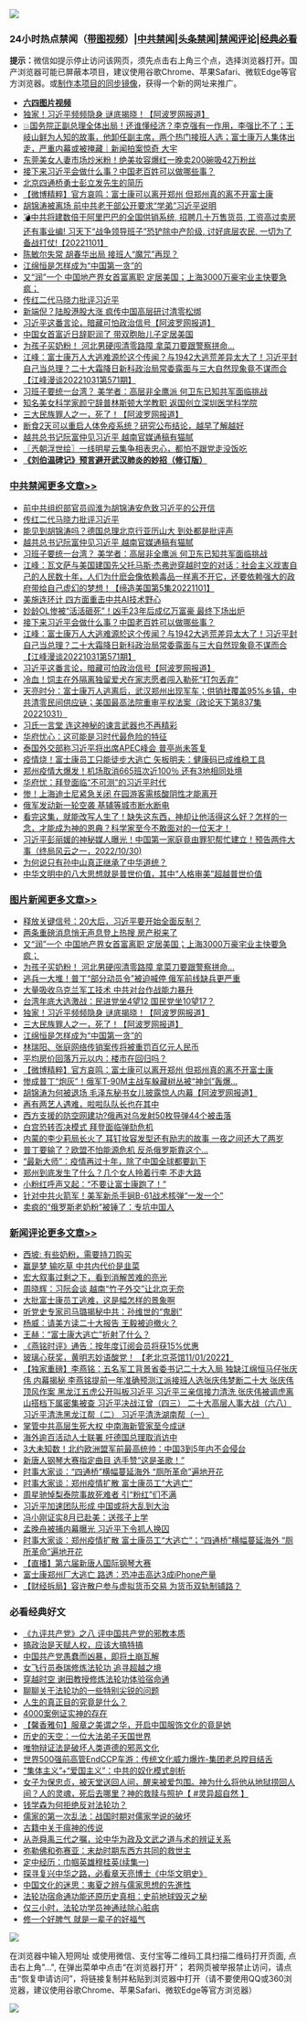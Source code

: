 ![](https://raw.githubusercontent.com/jsvpn/jsproxy/dev/64photo/fqnews-qr.jpg)

<div id="tt">
<h3>24小时热点禁闻（<a href="https://aaa.v2dns.tk/?QAjUl=BgRp5UNKRn&T5Vk=fPVH&Q59Ab=WxGE" target="_blank">带图视频</a>）|<a href="#%E4%B8%AD%E5%85%B1%E7%A6%81%E9%97%BB%E6%9B%B4%E5%A4%9A%E6%96%87%E7%AB%A0">中共禁闻</a>|<a href="#%E5%9B%BE%E7%89%87%E6%96%B0%E9%97%BB%E6%9B%B4%E5%A4%9A%E6%96%87%E7%AB%A0">头条禁闻</a>|<a href="#%E6%96%B0%E9%97%BB%E8%AF%84%E8%AE%BA%E6%9B%B4%E5%A4%9A%E6%96%87%E7%AB%A0">禁闻评论|<a href="#%E5%BF%85%E7%9C%8B%E7%BB%8F%E5%85%B8%E5%A5%BD%E6%96%87">经典必看</a></h3>
<div><b>提示：</b>微信如提示停止访问该网页，须先点击右上角三个点，选择浏览器打开。国产浏览器可能已屏蔽本项目，建议使用谷歌Chrome、苹果Safari、微软Edge等官方浏览器。或<a href="%E5%88%B6%E4%BD%9Cgit%E7%A6%81%E9%97%BB%E9%95%9C%E5%83%8F.md">制作本项目的同步镜像</a>，获得一个新的网址来推广。</div>
<ul>
<li><b><a href="http://d2.v2rss.gq/64.mp4" target="_blank">六四图片视频</a></b></li>
<li><a href="/topimagenews/20221101/1805071.md">独家！习近平频频隐身 谜底揭晓！【阿波罗网报道】</a></li>
<li><a href="/sohnews/20221101/1805120.md">💥国务院正副总理全体出局！还谁懂经济？李克强有一作用，李强比不了；王岐山鲜为人知的故事，他卸任副主席，两个热门接班人选；富士康万人集体出走，严重内幕或被掩藏｜新闻拍案惊奇 大宇</a></li>
<li><a href="/cnnews/20221101/1805027.md">东莞美女人妻市场炒米粉！绝美妆容爆红一晚卖200碗吸42万粉丝</a></li>
<li><a href="/comments/20221101/1805210.md">接下来习近平会做什么事？中国老百姓可以做哪些事？</a></li>
<li><a href="/weiquan/20221101/1805048.md">北京四通桥勇士彭立发先生的简历</a></li>
<li><a href="/topimagenews/20221101/1805041.md">【微博精粹】官方哀鸣：富士康可以离开郑州 但郑州真的离不开富士康</a></li>
<li><a href="/headline/20221101/1805144.md">胡锦涛被离场 前中共老干部公开要求“学弟”习近平说明</a></li>
<li><a href="/sohnews/20221101/1805179.md">💣中共将建数倍于阿里巴巴的全国供销系统, 招聘几十万售货员, 工资高过卖房还有事业编! 习天下“战争领导班子”恐铲除中产阶级, 讨好底层农民, 一切为了备战打仗!【20221101】</a></li>
<li><a href="/comments/20221101/1805195.md">陈敏尔失常 胡春华出局 接班人“魔咒”再现？</a></li>
<li><a href="/topimagenews/20221101/1805054.md">江绵恒是怎样成为“中国第一贪”的</a></li>
<li><a href="/topimagenews/20221101/1805230.md">又“润”一个 中国地产界女首富离职 定居美国；上海3000万豪宅业主快要急疯；</a></li>
<li><a href="/cbnews/20221102/1805395.md">传红二代马晓力批评习近平</a></li>
<li><a href="/headline/20221101/1805236.md">新端倪？陆股港股大涨 疯传中国高层研讨清零松绑</a></li>
<li><a href="/cbnews/20221101/1805056.md">习近平这番言论，暗藏可怕政治信号【阿波罗网报道】</a></li>
<li><a href="/cnnews/20221101/1804993.md">中国女首富近日辞职润了 带双胞胎儿子定居美国</a></li>
<li><a href="/topimagenews/20221101/1805171.md">为孩子买奶粉！ 河北男硬闯清零路障 拿菜刀要跟警察拼命…</a></li>
<li><a href="/cbnews/20221101/1805092.md">江峰：富士康万人大逃难源於这个传闻？与1942大逃荒差异太大了！习近平封自己当总理？二十大霜降日新科政治局常委露面与三大自然现象竟不谋而合【江峰漫谈20221031第571期】</a></li>
<li><a href="/cbnews/20221102/1805358.md">习班子要统一台湾？ 美学者：高层非全鹰派 何卫东已知共军面临挑战</a></li>
<li><a href="/cnnews/20221102/1805345.md">知名美女科学家颜宁辞普林斯顿大学教职 返国创立深圳医学科学院</a></li>
<li><a href="/topimagenews/20221101/1805055.md">三大民族罪人之一，死了！【阿波罗网报道】</a></li>
<li><a href="/health/20221101/1805173.md">断食2天可以重启人体免疫系统？研究公布结论，越早了解越好</a></li>
<li><a href="/cbnews/20221102/1805369.md">越共总书记阮富仲见习近平 越南官媒通稿有猫腻</a></li>
<li><a href="/ssgc/20221101/1805032.md">〖兲朝浮世绘〗一线明星云集争相表忠心，都怕不跟党走没饭吃</a></li>
<li><b><a href="/comments/20200207/1272816.md" target="_blank">《刘伯温碑记》预言避开武汉肺炎的妙招（修订版）</a></b></li>
</ul>
</div>

<div class="catlist">
<h3><a href="/cbnews/" target="_blank">中共禁闻</a><span><a href="/cbnews/" target="_blank" rel="nofollow">更多文章>></a></span></h3>
<ul>
<li><a href="/cbnews/20221102/1805447.md" target="_blank">前中共组织部官员阎淮为胡锦涛安危致习近平的公开信</a></li>
<li><a href="/cbnews/20221102/1805395.md" target="_blank">传红二代马晓力批评习近平</a></li>
<li><a href="/cbnews/20221102/1805388.md" target="_blank">能见到胡锦涛吗？德国总理北京行亚历山大 到处都是批评声</a></li>
<li><a href="/cbnews/20221102/1805369.md" target="_blank">越共总书记阮富仲见习近平 越南官媒通稿有猫腻</a></li>
<li><a href="/cbnews/20221102/1805358.md" target="_blank">习班子要统一台湾？ 美学者：高层非全鹰派 何卫东已知共军面临挑战</a></li>
<li><a href="/cbnews/20221102/1805327.md" target="_blank">江峰：瓦文萨与美国建国先父托马斯·杰弗逊穿越时空的对话：社会主义戕害自己的人民数十年，人们为什麽会像依赖毒品一样离不开它，还要依赖强大的政府带给自己虚幻的梦想！【缔造美国第5集20221101】</a></li>
<li><a href="/cbnews/20221101/1805319.md" target="_blank">美施连环计 四方面重击中共AI技术野心</a></li>
<li><a href="/cbnews/20221101/1805285.md" target="_blank">妙龄OL惨被“活活砸死”！凶手23年后成亿万富豪 最终下场出炉</a></li>
<li><a href="/comments/20221101/1805210.md" target="_blank">接下来习近平会做什么事？中国老百姓可以做哪些事？</a></li>
<li><a href="/cbnews/20221101/1805092.md" target="_blank">江峰：富士康万人大逃难源於这个传闻？与1942大逃荒差异太大了！习近平封自己当总理？二十大霜降日新科政治局常委露面与三大自然现象竟不谋而合【江峰漫谈20221031第571期】</a></li>
<li><a href="/cbnews/20221101/1805056.md" target="_blank">习近平这番言论，暗藏可怕政治信号【阿波罗网报道】</a></li>
<li><a href="/cbnews/20221101/1805025.md" target="_blank">冷血！饲主在外隔离独留爱犬在家志愿者闯入勒死“打包丢弃”</a></li>
<li><a href="/cbnews/20221101/1805022.md" target="_blank">天亮时分：富士康万人逃离后，武汉郑州出现军车；供销社覆盖95%乡镇，中共清零民间供应链；美国最高法院重审平权法案（政论天下第837集 20221031）</a></li>
<li><a href="/cbnews/20221101/1804907.md" target="_blank">习氏一言堂 连这神秘的谏言武器也不再精彩</a></li>
<li><a href="/cbnews/20221101/1804876.md" target="_blank">华府忧心：这可能是习时代最危险的特征</a></li>
<li><a href="/cbnews/20221101/1804828.md" target="_blank">泰国外交部称习近平将出席APEC峰会 普亭尚未答复</a></li>
<li><a href="/cbnews/20221031/1804812.md" target="_blank">疫情烧！富士康员工只能徒步大逃亡 矢板明夫：健康码已成维稳工具</a></li>
<li><a href="/cbnews/20221031/1804811.md" target="_blank">郑州疫情大爆发！机场取消665班次近100％ 还有3地相同处境</a></li>
<li><a href="/cbnews/20221031/1804751.md" target="_blank">华府忧：拜登面临“不可测”的习近平时代</a></li>
<li><a href="/cbnews/20221031/1804749.md" target="_blank">惨！上海迪士尼紧急关闭 在园游客需核酸阴性才能离开</a></li>
<li><a href="/cbnews/20221031/1804722.md" target="_blank">俄军发动新一轮空袭 基辅等城市断水断电</a></li>
<li><a href="/comments/20221031/1804710.md" target="_blank">看完这集，就能改写人生了！缺失这东西，神却让他活得这么好？怎样的一念，才能成为神的恩典？科学家至今不敢面对的一位天才！</a></li>
<li><a href="/cbnews/20221031/1804506.md" target="_blank">习近平彭丽媛的神秘媒人曝光！中国第一家庭竟由罪犯帮忙建立！预告两件大事（终局风云之一，2022/10/30)</a></li>
<li><a href="/comments/20221031/1804597.md" target="_blank">为何说只有孙中山真正继承了中华道统？</a></li>
<li><a href="/comments/20221031/1804538.md" target="_blank">中华文明中的八大思想就是普世价值，其中“人格审美”超越普世价值</a></li>

</ul>
</div>
<div class="catlist">
<h3><a href="/topimagenews/" target="_blank">图片新闻</a><span><a href="/topimagenews/" target="_blank" rel="nofollow">更多文章>></a></span></h3>
<ul>
<li><a href="/topimagenews/20221102/1805472.md" target="_blank">释放关键信号：20大后，习近平要开始全面反制？</a></li>
<li><a href="/topimagenews/20221102/1805471.md" target="_blank">两条重磅消息悄无声息登上热搜 房产税来了</a></li>
<li><a href="/topimagenews/20221101/1805230.md" target="_blank">又“润”一个 中国地产界女首富离职 定居美国；上海3000万豪宅业主快要急疯；</a></li>
<li><a href="/topimagenews/20221101/1805171.md" target="_blank">为孩子买奶粉！ 河北男硬闯清零路障 拿菜刀要跟警察拼命…</a></li>
<li><a href="/topimagenews/20221101/1805145.md" target="_blank">逃兵一大堆！普丁“部分动员令”被迫喊停 俄军前线缺兵更严重</a></li>
<li><a href="/topimagenews/20221101/1805114.md" target="_blank">大量吸收乌克兰军工技术 中共对台作战能力暴升</a></li>
<li><a href="/topimagenews/20221101/1805082.md" target="_blank">台湾年底大选激战：民进党坐4望12 国民党坐10望17？</a></li>
<li><a href="/topimagenews/20221101/1805071.md" target="_blank">独家！习近平频频隐身 谜底揭晓！【阿波罗网报道】</a></li>
<li><a href="/topimagenews/20221101/1805055.md" target="_blank">三大民族罪人之一，死了！【阿波罗网报道】</a></li>
<li><a href="/topimagenews/20221101/1805054.md" target="_blank">江绵恒是怎样成为“中国第一贪”的</a></li>
<li><a href="/topimagenews/20221101/1805053.md" target="_blank">林瑞阳、张庭网络传销案传将被重罚百亿元人民币</a></li>
<li><a href="/topimagenews/20221101/1805052.md" target="_blank">平均房价回落万元以内：楼市在回归吗？</a></li>
<li><a href="/topimagenews/20221101/1805041.md" target="_blank">【微博精粹】官方哀鸣：富士康可以离开郑州 但郑州真的离不开富士康</a></li>
<li><a href="/topimagenews/20221101/1805003.md" target="_blank">惨成普丁“炮灰”！俄军T-90M主战车躲藏树丛被“神剑”轰爆…</a></li>
<li><a href="/topimagenews/20221101/1804916.md" target="_blank">胡锦涛为何被退场 毛泽东秘书女儿披露惊人内幕【阿波罗网报道】</a></li>
<li><a href="/topimagenews/20221101/1804906.md" target="_blank">再有两艺人遇难，啦啦队队长也在其中</a></li>
<li><a href="/topimagenews/20221101/1804892.md" target="_blank">西方支援的防空网建功?俄再对乌发射50枚导弹44个被击落</a></li>
<li><a href="/topimagenews/20221101/1804839.md" target="_blank">白宫恐转否决模式 拜登面临弹劾危机</a></li>
<li><a href="/topimagenews/20221101/1804838.md" target="_blank">内蒙的李少莉局长火了 耳钉妆容发型还有励志的故事 一夜之间还大了两岁</a></li>
<li><a href="/topimagenews/20221031/1804627.md" target="_blank">普丁要输了？欧盟不怕能源危机 反杀俄罗斯靠这个…</a></li>
<li><a href="/topimagenews/20221031/1804610.md" target="_blank">“最新大师”：疫情再过十年，除了中国全球都要趴下</a></li>
<li><a href="/topimagenews/20221031/1804602.md" target="_blank">郑州到底发生了什么？几个女人拎着行李 不走大路</a></li>
<li><a href="/topimagenews/20221031/1804593.md" target="_blank">小粉红呼声又起：“不要让富士康跑了！”</a></li>
<li><a href="/topimagenews/20221031/1804592.md" target="_blank">针对中共火箭军！美军新杀手锏B-61战术核弹“一发一个”</a></li>
<li><a href="/topimagenews/20221031/1804591.md" target="_blank">卖疯的“俄罗斯老奶粉”被锤了：专坑中国人</a></li>

</ul>
</div>
<div class="catlist">
<h3><a href="/comments/" target="_blank">新闻评论</a><span><a href="/comments/" target="_blank" rel="nofollow">更多文章>></a></span></h3>
<ul>
<li><a href="/comments/20221102/1805504.md" target="_blank">西坡: 有些奶粉，需要持刀购买</a></li>
<li><a href="/comments/20221102/1805503.md" target="_blank">赢是梦 输吃草 中共内代价是韭菜</a></li>
<li><a href="/comments/20221102/1805502.md" target="_blank">宏大叙事过剩之下，看到消解苦难的亮光</a></li>
<li><a href="/comments/20221102/1805458.md" target="_blank">周晓辉：习阮会谈 越南“竹子外交”让北京无奈</a></li>
<li><a href="/comments/20221102/1805457.md" target="_blank">大批富士康员工逃难，这是幅怎样的景象啊</a></li>
<li><a href="/comments/20221102/1805456.md" target="_blank">听党史专家司马璐揭秘中共：孙维世的“鬼剧”</a></li>
<li><a href="/comments/20221102/1805455.md" target="_blank">杨威：请美方读二十大报告 王毅被迫撤火？</a></li>
<li><a href="/comments/20221102/1805454.md" target="_blank">王赫：“富士康大逃亡”折射了什么？</a></li>
<li><a href="/comments/20221102/1805448.md" target="_blank">《燕铭时评》通告：按年度订阅会员将获15%优惠</a></li>
<li><a href="/comments/20221102/1805393.md" target="_blank">玻璃心获奖，黄明志妙语酸党！ 【老北京茶馆11/01/2022】</a></li>
<li><a href="/comments/20221102/1805357.md" target="_blank">【独家重磅】李燕铭：五名军工背景省委书记二十大入局 独缺江绵恒马仔张庆伟 内幕揭秘 李燕铭提前一年准确预测江派接班人选张庆伟梦断二十大 张庆伟顶风作案 黑龙江五虎公开叫板习近平 习近平三亲信接力清洗 张庆伟被调虎离山搭档下属密集被查 习近平决战江曾（四三） 二十大高层人事大战（六八） 习近平清洗黑龙江帮（二） 习近平清洗湖南帮（一）</a></li>
<li><a href="/comments/20221102/1805356.md" target="_blank">掌管中共高层生死大权 中南海新管家至今成谜</a></li>
<li><a href="/comments/20221102/1805355.md" target="_blank">海外逾百活动人士联署 吁德国总理取消访中</a></li>
<li><a href="/comments/20221102/1805354.md" target="_blank">3大未知数！北约欧洲盟军前最高统帅：中国3到5年内不会侵台</a></li>
<li><a href="/comments/20221102/1805353.md" target="_blank">新唐人钢琴大赛指定曲目 选手赞“这是圣歌！”</a></li>
<li><a href="/comments/20221102/1805351.md" target="_blank">时事大家谈：“四通桥”横幅蔓延海外 “厕所革命”遍地开花</a></li>
<li><a href="/comments/20221102/1805350.md" target="_blank">时事大家谈：郑州疫情扩散 富士康员工“大逃亡”</a></li>
<li><a href="/comments/20221102/1805324.md" target="_blank">周星驰悼梨泰院事故死难者 引“粉红”们不满</a></li>
<li><a href="/comments/20221102/1805323.md" target="_blank">习近平加速团队形成 中国或将大乱到大治</a></li>
<li><a href="/comments/20221102/1805322.md" target="_blank">冯小刚证实8月已赴美：送孩子上学</a></li>
<li><a href="/comments/20221102/1805321.md" target="_blank">孟晚舟被捕内幕曝光 习近平下令抓人换囚</a></li>
<li><a href="/comments/20221101/1805314.md" target="_blank">时事大家谈：郑州疫情扩散 富士康员工“大逃亡”；“四通桥”横幅蔓延海外 “厕所革命”遍地开花</a></li>
<li><a href="/comments/20221101/1805295.md" target="_blank">【直播】第六届新唐人国际钢琴大赛</a></li>
<li><a href="/comments/20221101/1805233.md" target="_blank">富士康郑州厂大逃亡 路透：恐冲击高达3成iPhone产量</a></li>
<li><a href="/comments/20221101/1805222.md" target="_blank">【财经拆局】容许散户参与虚拟货币交易 为货币双轨制铺路？</a></li>

</ul>
</div>

<div class="catlist">
<h3>必看经典好文</h3>
<ul>
<li><a href="/bookonline/20131116/201047.md" target="_blank">《九评共产党》之八 评中国共产党的邪教本质</a></li>
<li><a href="/comments/20200814/1379994.md" target="_blank">搞政治是天赋人权，应该大搞特搞</a></li>
<li><a href="/comments/20220831/1778527.md" target="_blank">中国共产党愚蠢而凶暴，即将土崩瓦解</a></li>
<li><a href="/topimagenews/20210720/1544658.md" target="_blank">女飞行员泰瑞修炼法轮功 追寻超越之境</a></li>
<li><a href="/comments/20200511/1322384.md" target="_blank">穿越时空 谢田教授修炼法轮功体验宿命通</a></li>
<li><a href="/comments/20190417/1114875.md" target="_blank">聊聊关于法轮功的一些特别尖锐的问题</a></li>
<li><a href="/comments/20220717/1759493.md" target="_blank">人生的真正目的究竟是什么？</a></li>
<li><a href="/lifebaike/20201113/1430218.md" target="_blank">4000案例证实神的存在</a></li>
<li><a href="/bannedvideo/20201203/1441331.md" target="_blank">【馨香雅句】服章之美谓之华，开启中国服饰文化的竟是她</a></li>
<li><a href="/tculture/20121025/73067.md" target="_blank">历史的天空：一位大法弟子天国世界</a></li>
<li><a href="/cbnews/20170130/651555.md" target="_blank">唯物辩证法是破坏人类道德的邪恶文化</a></li>
<li><a href="/comments/20220728/1764121.md" target="_blank">世界500强前高管EndCCP车游：传统文化威力爆炸-集团老总瞠目结舌</a></li>
<li><a href="/comments/20201007/1409565.md" target="_blank">“集体主义”+“爱国主义”：中共的奴化模式剖析</a></li>
<li><a href="/comments/20211012/1636544.md" target="_blank">女子为保忠贞，被天堂送回人间，醒来被爱包围。神为什么将他从地狱捞回人间？人的灵魂，死后去哪里？神的救赎与照护【 #灵异超自然 】</a></li>
<li><a href="/comments/20210123/1473430.md" target="_blank">钱学森为何拒绝反对法轮功？</a></li>
<li><a href="/comments/20191110/1037275.md" target="_blank">儒家的第一次乱法：战国时期对儒家学说的破坏</a></li>
<li><a href="/ccpdope/20200531/1337409.md" target="_blank">古籍中关于瘟神的传说</a></li>
<li><a href="/tculture/20180501/935934.md" target="_blank">从尧舜禹三代之嘱，论中华为政及文武之道与术的辨证关系</a></li>
<li><a href="/tculture/20200911/132247.md" target="_blank">弥勒佛和弥赛亚：末劫时期东西方共同的救世主</a></li>
<li><a href="/tculture/20161028/606931.md" target="_blank">定中经历：巾帼英雄穆桂英(续集一)</a></li>
<li><a href="/comments/20220808/1768773.md" target="_blank">探寻复兴中华之路，必看章天亮博士《中华文明史》</a></li>
<li><a href="/comments/20220819/1773621.md" target="_blank">中国文化的迷思：夷夏之辨与儒家思想的先進性</a></li>
<li><a href="/tculture/20121025/73069.md" target="_blank">法轮功宿命通功能还原历史真相：史前地球毁灭之秘</a></li>
<li><a href="/health/20170626/780270.md" target="_blank">仅三小时，法轮功学员神通祛除心脏病</a></li>
<li><a href="/funmedia/20200713/1359909.md" target="_blank">修一个好脾气 就是一辈子的好福气</a></li>

</ul>
</div>

![](https://raw.githubusercontent.com/jsvpn/jsproxy/dev/64photo/fqnews-qr.jpg)

在浏览器中输入短网址 或使用微信、支付宝等二维码工具扫描二维码打开页面, 点击右上角"...", 在弹出菜单中点击“在浏览器打开”； 若网页被举报禁止访问，请点击“恢复申请访问”，将链接复制并粘贴到浏览器中打开（请不要使用QQ或360浏览器，建议使用谷歌Chrome、苹果Safari、微软Edge等官方浏览器）

![](https://raw.githubusercontent.com/jsvpn/jsproxy/dev/64photo/wx.jpg)